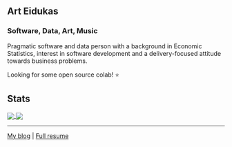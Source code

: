 ## Art Eidukas

### Software, Data, Art, Music

Pragmatic software and data person with a background in Economic Statistics,
interest in software development and a delivery-focused attitude towards
business problems. 

Looking for some open source colab! ⭐ 

## Stats

<a href="https://github.com/anuraghazra/github-readme-stats">
  <img align="center" src="https://github-readme-stats.vercel.app/api?username=finnkauski&show_icons=true&theme=radical" />
</a>
<a href="https://github.com/anuraghazra/convoychat">
  <img align="center" src="https://github-readme-stats.vercel.app/api/top-langs/?username=finnkauski&layout=compact" />
</a>

---

[My blog](https://finnkauski.com) | [Full resume](https://finnkauski.github.io/resume)

